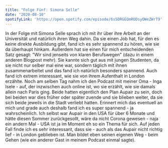 ```yaml
---
title: "Folge Fünf: Simona Selle"
date: "2020-08-10"
spotifyLink: 'https://open.spotify.com/episode/6s5DRGEQmRODsyOWeZWrT9'
---
```

In der Folge mit Simona Selle sprach ich mit ihr über ihre Arbeit an der Universität und natürlich ihren Weg dahin. Da sie einen Job hat, für den es keine direkte Ausbildung gibt, fand ich es sehr spannend zu hören, wie sie da überhaupt hinkam.
Außerdem hat sie einen für mich entscheidenden Satz gesagt: "Wir sind jenseits von klaren Berufswegen" (dazu in einem anderen Blogpost mehr). Sie kannte sich gut aus mit jungen Studenten, da sie nicht nur selber mal eine war, sondern täglich mit ihnen zusammenarbeitet und das fand ich natürlich besonders spannend.
Auch fand ich extrem interessant, wie sie von ihrem Aufenthalt in London erzählte. Noch am selben Tag nahm ich den Podcast mit meiner Oma - Inga Isele - auf, der inzwischen auch online ist, wo sie erzählt, wie sie damals allein nach Paris ging. Beide hatten eigentlich den Plan Aupair zu sein, doch bei beiden war dies früher oder später zuende und sie blieben weiter, da sie sich beide jeweils in die Stadt verliebt hatten.
Erinnert mich das eventuell an mich und grade auch deshalb fand ich es super spannend - ja wahrscheinlich. Ich selbst war Aupair in den USA für über 6 Monate und hätte diesen Sommer zurückgesollt, wäre da nicht Corona gewesen - naja ein andern Mal - USA ist ja im Moment eh so ein Thema für sich.
Auf jeden Fall finde ich es sehr interessant, dass sie - auch als das Aupair nicht richtig lief - in London geblieben ist. Man bildet eben seinen eigenen Weg - beim Gehen (wie ein anderer Gast in meinem Podcast einmal sagte). 
